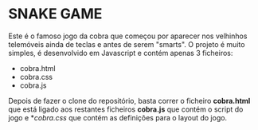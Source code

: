 # SNAKE GAME

Este é o famoso jogo da cobra que começou por aparecer nos velhinhos telemóveis ainda de teclas e antes de serem "smarts". O projeto é muito simples, é desenvolvido em Javascript e contém apenas 3 ficheiros:
- cobra.html
- cobra.css
- cobra.js

Depois de fazer o clone do repositório, basta correr o ficheiro **cobra.html** que está ligado aos restantes ficheiros **cobra.js** que contém o script do jogo e **cobra.css* que contém as definições para o layout do jogo.   

